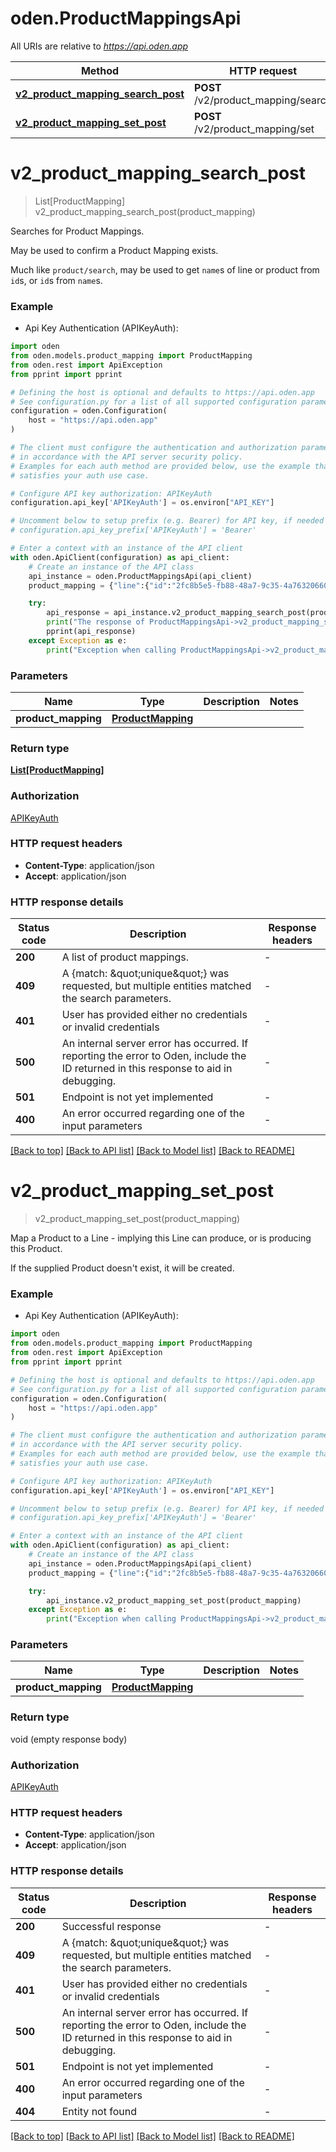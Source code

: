 # oden.ProductMappingsApi

All URIs are relative to *https://api.oden.app*

Method | HTTP request | Description
------------- | ------------- | -------------
[**v2_product_mapping_search_post**](ProductMappingsApi.md#v2_product_mapping_search_post) | **POST** /v2/product_mapping/search | 
[**v2_product_mapping_set_post**](ProductMappingsApi.md#v2_product_mapping_set_post) | **POST** /v2/product_mapping/set | 


# **v2_product_mapping_search_post**
> List[ProductMapping] v2_product_mapping_search_post(product_mapping)

Searches for Product Mappings.

May be used to confirm a Product Mapping exists.

Much like `product/search`, may be used to get `name`s of line or product from `id`s,
or `id`s from `name`s.


### Example

* Api Key Authentication (APIKeyAuth):

```python
import oden
from oden.models.product_mapping import ProductMapping
from oden.rest import ApiException
from pprint import pprint

# Defining the host is optional and defaults to https://api.oden.app
# See configuration.py for a list of all supported configuration parameters.
configuration = oden.Configuration(
    host = "https://api.oden.app"
)

# The client must configure the authentication and authorization parameters
# in accordance with the API server security policy.
# Examples for each auth method are provided below, use the example that
# satisfies your auth use case.

# Configure API key authorization: APIKeyAuth
configuration.api_key['APIKeyAuth'] = os.environ["API_KEY"]

# Uncomment below to setup prefix (e.g. Bearer) for API key, if needed
# configuration.api_key_prefix['APIKeyAuth'] = 'Bearer'

# Enter a context with an instance of the API client
with oden.ApiClient(configuration) as api_client:
    # Create an instance of the API class
    api_instance = oden.ProductMappingsApi(api_client)
    product_mapping = {"line":{"id":"2fc8b5e5-fb88-48a7-9c35-4a763206608c"},"product":{"id":"b5da7b1f-3c16-5084-a5da-95b2eba5a4db"}} # ProductMapping | 

    try:
        api_response = api_instance.v2_product_mapping_search_post(product_mapping)
        print("The response of ProductMappingsApi->v2_product_mapping_search_post:\n")
        pprint(api_response)
    except Exception as e:
        print("Exception when calling ProductMappingsApi->v2_product_mapping_search_post: %s\n" % e)
```



### Parameters


Name | Type | Description  | Notes
------------- | ------------- | ------------- | -------------
 **product_mapping** | [**ProductMapping**](ProductMapping.md)|  | 

### Return type

[**List[ProductMapping]**](ProductMapping.md)

### Authorization

[APIKeyAuth](../README.md#APIKeyAuth)

### HTTP request headers

 - **Content-Type**: application/json
 - **Accept**: application/json

### HTTP response details

| Status code | Description | Response headers |
|-------------|-------------|------------------|
**200** | A list of product mappings. |  -  |
**409** | A {match: \&quot;unique\&quot;} was requested, but multiple entities matched the search parameters.  |  -  |
**401** | User has provided either no credentials or invalid credentials |  -  |
**500** | An internal server error has occurred. If reporting the error to Oden, include the ID returned in this response to aid in debugging.  |  -  |
**501** | Endpoint is not yet implemented |  -  |
**400** | An error occurred regarding one of the input parameters |  -  |

[[Back to top]](#) [[Back to API list]](../README.md#documentation-for-api-endpoints) [[Back to Model list]](../README.md#documentation-for-models) [[Back to README]](../README.md)

# **v2_product_mapping_set_post**
> v2_product_mapping_set_post(product_mapping)

Map a Product to a Line - implying this Line can produce, or is producing this Product.

If the supplied Product doesn't exist, it will be created.


### Example

* Api Key Authentication (APIKeyAuth):

```python
import oden
from oden.models.product_mapping import ProductMapping
from oden.rest import ApiException
from pprint import pprint

# Defining the host is optional and defaults to https://api.oden.app
# See configuration.py for a list of all supported configuration parameters.
configuration = oden.Configuration(
    host = "https://api.oden.app"
)

# The client must configure the authentication and authorization parameters
# in accordance with the API server security policy.
# Examples for each auth method are provided below, use the example that
# satisfies your auth use case.

# Configure API key authorization: APIKeyAuth
configuration.api_key['APIKeyAuth'] = os.environ["API_KEY"]

# Uncomment below to setup prefix (e.g. Bearer) for API key, if needed
# configuration.api_key_prefix['APIKeyAuth'] = 'Bearer'

# Enter a context with an instance of the API client
with oden.ApiClient(configuration) as api_client:
    # Create an instance of the API class
    api_instance = oden.ProductMappingsApi(api_client)
    product_mapping = {"line":{"id":"2fc8b5e5-fb88-48a7-9c35-4a763206608c"},"product":{"id":"b5da7b1f-3c16-5084-a5da-95b2eba5a4db"}} # ProductMapping | 

    try:
        api_instance.v2_product_mapping_set_post(product_mapping)
    except Exception as e:
        print("Exception when calling ProductMappingsApi->v2_product_mapping_set_post: %s\n" % e)
```



### Parameters


Name | Type | Description  | Notes
------------- | ------------- | ------------- | -------------
 **product_mapping** | [**ProductMapping**](ProductMapping.md)|  | 

### Return type

void (empty response body)

### Authorization

[APIKeyAuth](../README.md#APIKeyAuth)

### HTTP request headers

 - **Content-Type**: application/json
 - **Accept**: application/json

### HTTP response details

| Status code | Description | Response headers |
|-------------|-------------|------------------|
**200** | Successful response |  -  |
**409** | A {match: \&quot;unique\&quot;} was requested, but multiple entities matched the search parameters.  |  -  |
**401** | User has provided either no credentials or invalid credentials |  -  |
**500** | An internal server error has occurred. If reporting the error to Oden, include the ID returned in this response to aid in debugging.  |  -  |
**501** | Endpoint is not yet implemented |  -  |
**400** | An error occurred regarding one of the input parameters |  -  |
**404** | Entity not found |  -  |

[[Back to top]](#) [[Back to API list]](../README.md#documentation-for-api-endpoints) [[Back to Model list]](../README.md#documentation-for-models) [[Back to README]](../README.md)

